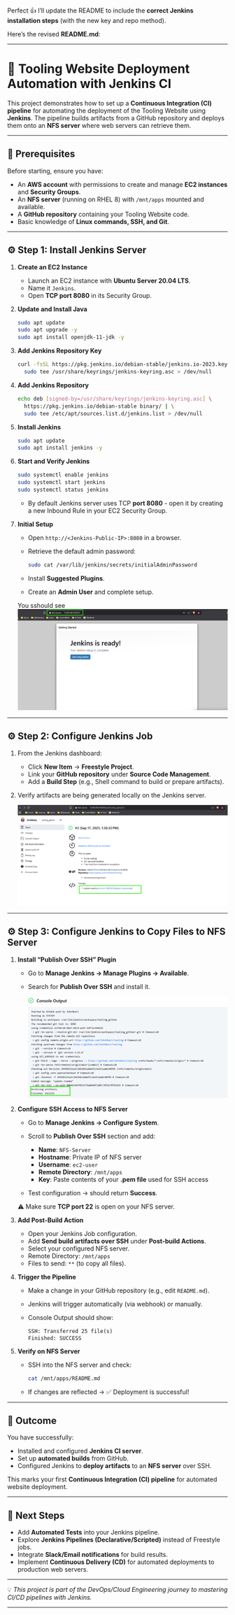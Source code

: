 Perfect 👍 I’ll update the README to include the **correct Jenkins installation steps** (with the new key and repo method).

Here’s the revised **README.md**:

---

# 🚀 Tooling Website Deployment Automation with Jenkins CI

This project demonstrates how to set up a **Continuous Integration (CI) pipeline** for automating the deployment of the Tooling Website using **Jenkins**. The pipeline builds artifacts from a GitHub repository and deploys them onto an **NFS server** where web servers can retrieve them.

---

## 📌 Prerequisites

Before starting, ensure you have:

* An **AWS account** with permissions to create and manage **EC2 instances** and **Security Groups**.
* An **NFS server** (running on RHEL 8) with `/mnt/apps` mounted and available.
* A **GitHub repository** containing your Tooling Website code.
* Basic knowledge of **Linux commands, SSH, and Git**.

---

## ⚙️ Step 1: Install Jenkins Server

1. **Create an EC2 Instance**

   * Launch an EC2 instance with **Ubuntu Server 20.04 LTS**.
   * Name it `Jenkins`.
   * Open **TCP port 8080** in its Security Group.

2. **Update and Install Java**

   ```bash
   sudo apt update
   sudo apt upgrade -y
   sudo apt install openjdk-11-jdk -y
   ```

3. **Add Jenkins Repository Key**

   ```bash
   curl -fsSL https://pkg.jenkins.io/debian-stable/jenkins.io-2023.key | \
     sudo tee /usr/share/keyrings/jenkins-keyring.asc > /dev/null
   ```

4. **Add Jenkins Repository**

   ```bash
   echo deb [signed-by=/usr/share/keyrings/jenkins-keyring.asc] \
     https://pkg.jenkins.io/debian-stable binary/ | \
     sudo tee /etc/apt/sources.list.d/jenkins.list > /dev/null
   ```

5. **Install Jenkins**

   ```bash
   sudo apt update
   sudo apt install jenkins -y
   ```

6. **Start and Verify Jenkins**

   ```bash
   sudo systemctl enable jenkins
   sudo systemctl start jenkins
   sudo systemctl status jenkins
   ```

   * By default Jenkins server uses TCP **port 8080** - open it by creating a new Inbound Rule in your EC2 Security Group.

7. **Initial Setup**

   * Open `http://<Jenkins-Public-IP>:8080` in a browser.
   * Retrieve the default admin password:

     ```bash
     sudo cat /var/lib/jenkins/secrets/initialAdminPassword
     ```
   * Install **Suggested Plugins**.
   * Create an **Admin User** and complete setup.

   You sshould see 
   ![Image 1](images/image1.png)
---

## ⚙️ Step 2: Configure Jenkins Job

1. From the Jenkins dashboard:

   * Click **New Item** → **Freestyle Project**.
   * Link your **GitHub repository** under **Source Code Management**.
   * Add a **Build Step** (e.g., Shell command to build or prepare artifacts).

2. Verify artifacts are being generated locally on the Jenkins server.

     ![Image 2](images/image2.png)

---

## ⚙️ Step 3: Configure Jenkins to Copy Files to NFS Server

1. **Install “Publish Over SSH” Plugin**

   * Go to **Manage Jenkins → Manage Plugins → Available**.
   * Search for **Publish Over SSH** and install it.
   
     ![Images](images/image3.png)

2. **Configure SSH Access to NFS Server**

   * Go to **Manage Jenkins → Configure System**.
   * Scroll to **Publish Over SSH** section and add:

     * **Name**: `NFS-Server`
     * **Hostname**: Private IP of NFS server
     * **Username**: `ec2-user`
     * **Remote Directory**: `/mnt/apps`
     * **Key**: Paste contents of your **.pem file** used for SSH access
   * Test configuration → should return **Success**.

   ⚠️ Make sure **TCP port 22** is open on your NFS server.

3. **Add Post-Build Action**

   * Open your Jenkins Job configuration.
   * Add **Send build artifacts over SSH** under **Post-build Actions**.
   * Select your configured NFS server.
   * Remote Directory: `/mnt/apps`
   * Files to send: `**` (to copy all files).

4. **Trigger the Pipeline**

   * Make a change in your GitHub repository (e.g., edit `README.md`).
   * Jenkins will trigger automatically (via webhook) or manually.
   * Console Output should show:

     ```
     SSH: Transferred 25 file(s)
     Finished: SUCCESS
     ```

5. **Verify on NFS Server**

   * SSH into the NFS server and check:

     ```bash
     cat /mnt/apps/README.md
     ```
   * If changes are reflected → ✅ Deployment is successful!

---

## 🎉 Outcome

You have successfully:

* Installed and configured **Jenkins CI server**.
* Set up **automated builds** from GitHub.
* Configured Jenkins to **deploy artifacts** to an **NFS server** over SSH.

This marks your first **Continuous Integration (CI) pipeline** for automated website deployment.

---

## 🔮 Next Steps

* Add **Automated Tests** into your Jenkins pipeline.
* Explore **Jenkins Pipelines (Declarative/Scripted)** instead of Freestyle jobs.
* Integrate **Slack/Email notifications** for build results.
* Implement **Continuous Delivery (CD)** for automated deployments to production web servers.

---

💡 *This project is part of the DevOps/Cloud Engineering journey to mastering CI/CD pipelines with Jenkins.*

---
